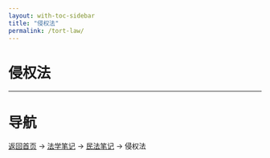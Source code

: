 ```yaml
---
layout: with-toc-sidebar
title: "侵权法"
permalink: /tort-law/
---
```

# 侵权法

---

# 导航
[返回首页](/) → [法学笔记](/legal-notes/) → [民法笔记](/civil-law/) → 侵权法
